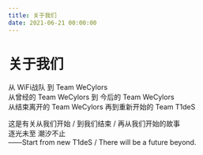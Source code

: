 ```yaml
---
title: 关于我们
date: 2021-06-21 00:00:00
---  
```

# 关于我们    
从 WiFi战队 到 Team WeCylors  
从曾经的 Team WeCylors 到 今后的 Team WeCylors  
从结束离开的 Team WeCylors 再到重新开始的 Team T1deS  
  
这是有关从我们开始 / 到我们结束 / 再从我们开始的故事  
逐光未至 潮汐不止  
——Start from new T1deS / There will be a future beyond.
<!--![Team T1deS](https://cdn.jsdelivr.net/gh/TeamT1deS/hexo-blog/hexo-img/T1deS-Logo.png)-->